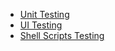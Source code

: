 - [Unit Testing](Unit%20Testing.md)
- [UI Testing](UI%20Testing.md)
- [Shell Scripts Testing](Shell%20Scripts%20Testing.md)
